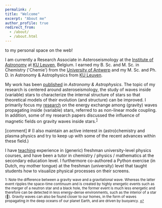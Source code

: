 ```yaml
---
permalink: /
title: "Welcome"
excerpt: "About me"
author_profile: true
redirect_from: 
  - /about/
  - /about.html
---
```


to my personal space on the web! 

I am currently a Research Associate in Asteroseismology at the [Institute of Astronomy](https://fys.kuleuven.be/ster) at [KU Leuven](https://www.kuleuven.be/english/), Belgium. I earned my B. Sc. and M. Sc. in Chemistry ('Chemie') from the [University of Antwerp](https://www.uantwerpen.be/en/) and my M. Sc. and Ph. D. in Astronomy & Astrophysics from [KU Leuven](https://www.kuleuven.be/english/).

My work has been [published](https://jvb11.github.io/publications) in *Astronomy & Astrophysics*. The topic of my research is centered around asteroseismology, the study of waves inside (variable) stars to characterize the internal structure of stars so that theoretical models of their evolution (and structure) can be improved. I primarily focus my [research](https://jvb11.github.io/research) on the energy exchange among (gravity) waves propagating inside (variable) stars, referred to as non-linear mode coupling. In addition, some of my research papers discussed the influence of magnetic fields on gravity waves inside stars.<sup id="a1">[1](#fn1)</sup> 

[comment] # (I also maintain an active interest in (astro)chemistry and plasma physics and try to keep up with some of the recent advances within these field.)

I have [teaching](https://jvb11.github.io/teaching) experience in (generic) freshman university-level physics courses, and have been a tutor in chemistry / physics / mathematics at the secondary education level. I furthermore co-authored a Python exercise (in Dutch, my mother tongue) at the freshman (university) level that taught students how to visualize physical processes on their screens.

<sub><a name="fn1">1</a>: Note the difference between a gravity wave and a gravitational wave. Whereas the latter event ripples the space-time continuum and is created by highly energetic events such as the merger of a neutron star and a black hole, the former event is much less energetic and therefore can be detected in less energy-dense environments, such as the interior of a star (:slightly_smiling_face:). Gravity waves can also be found closer to our homes, in the form of waves propagating in the deep oceans of our planet Earth, and are driven by buoyancy. [↩](#a1)</sub>
